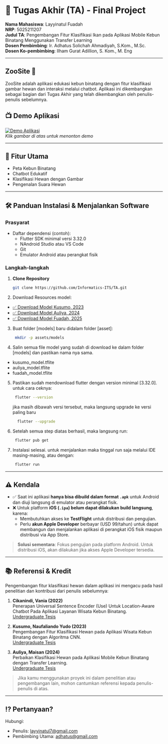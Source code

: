 # 🏁 Tugas Akhir (TA) - Final Project

**Nama Mahasiswa**: Layyinatul Fuadah  
**NRP**: 5025211207  
**Judul TA**: Pengembangan Fitur Klasifikasi Ikan pada Aplikasi Mobile Kebun Binatang Menggunakan Transfer Learning  
**Dosen Pembimbing**: Ir. Adhatus Solichah Ahmadiyah, S.Kom., M.Sc.  
**Dosen Ko-pembimbing**: Ilham Gurat Adillion, S. Kom., M. Eng

---
## ZooSite 🐾

ZooSite adalah aplikasi edukasi kebun binatang dengan fitur klasifikasi gambar hewan dan interaksi melalui chatbot. Aplikasi ini dikembangkan sebagai bagian dari Tugas Akhir yang telah dikembangkan oleh penulis-penulis sebelumnya.

## 📺 Demo Aplikasi  

[![Demo Aplikasi](https://i.ytimg.com/vi/qc_k0OdLX1I/maxresdefault.jpg)](https://www.youtube.com/watch?v=qc_k0OdLX1I)  
*Klik gambar di atas untuk menonton demo*

---

## 🚀 Fitur Utama
- Peta Kebun Binatang
- Chatbot Edukatif
- Klasifikasi Hewan dengan Gambar
- Pengenalan Suara Hewan
---
## 🛠 Panduan Instalasi & Menjalankan Software  

### Prasyarat  
- Daftar dependensi (contoh):
  - Flutter SDK minimal versi 3.32.0
  - NAndroid Studio atau VS Code
  - Git
  - Emulator Android atau perangkat fisik

### Langkah-langkah  
1. **Clone Repository**  
   ```bash
   git clone https://github.com/Informatics-ITS/TA.git
   ```
2. Download Resources model:
  - [✅ Download Model Kusumo, 2023](https://drive.google.com/file/d/xxxxxxxx/view?usp=sharing)
  - [✅ Download Model Auliya, 2024](https://drive.google.com/file/d/yyyyyyyy/view?usp=sharing)
  - [✅ Download Model Fuadah, 2025](https://drive.google.com/file/d/zzzzzzzz/view?usp=sharing)

3. Buat folder [models] baru didalam folder [asset]:
   ```bash
    mkdir -p assets/models
   
4. Salin semua file model yang sudah di download ke dalam folder [models] dan pastikan nama nya sama.
  - kusumo_model.tflite
  - auliya_model.tflite
  - fuadah_model.tflite
  
5. Pastikan sudah mendownload flutter dengan version minimal [3.32.0]. untuk cara ceknya:
   ```bash
    flutter --version
   ```
    jika masih dibawah versi tersebut, maka langsung upgrade ke versi paling baru
    ```bash
      flutter --upgrade
     ```
6. Setelah semua step diatas berhasil, maka langsung run:
   ```bash
    flutter pub get

7. Instalasi selesai. untuk menjalankan maka tinggal run saja melalui IDE masing-masing, atau dengan:
   ```bash
    flutter run
---
## ⚠️ Kendala

- ✅ Saat ini aplikasi **hanya bisa dibuild dalam format `.apk`** untuk Android dan diuji langsung di emulator atau perangkat fisik.
- ❌ Untuk platform **iOS (`.ipa`) belum dapat dilakukan build langsung**, karena:
  - Membutuhkan akses ke **TestFlight** untuk distribusi dan pengujian.
  - Perlu **akun Apple Developer** berbayar (USD 99/tahun) untuk dapat membangun dan menjalankan aplikasi di perangkat iOS fisik maupun distribusi via App Store.
  
> **Solusi sementara**: Fokus pengujian pada platform Android. Untuk distribusi iOS, akan dilakukan jika akses Apple Developer tersedia.
---
## 📚 Referensi & Kredit

Pengembangan fitur klasifikasi hewan dalam aplikasi ini mengacu pada hasil penelitian dan kontribusi dari penulis sebelumnya:

1. **Cikanindi, Vania (2022)**  
   Penerapan Universal Sentence Encoder (Use) Untuk Location-Aware Chatbot Pada Aplikasi Layanan Wisata Kebun Binatang.  
   [Undergraduate Tesis](https://repository.its.ac.id/94474/)

2. **Kusumo, Naufaliando Yudo (2023)**  
   Pengembangan Fitur Klasifikasi Hewan pada Aplikasi Wisata Kebun Binatang dengan Algoritma CNN.  
   [Undergraduate Tesis](https://repository.its.ac.id/104229/)

3. **Auliya, Maisan (2024)**  
   Perbaikan Klasifikasi Hewan pada Aplikasi Mobile Kebun Binatang dengan Transfer Learning.  
   [Undergraduate Tesis](https://repository.its.ac.id/111053/)  

> Jika kamu menggunakan proyek ini dalam penelitian atau pengembangan lain, mohon cantumkan referensi kepada penulis-penulis di atas.
---
## ⁉️ Pertanyaan?

Hubungi:
- Penulis: layyinatul7@gmail.com
- Pembimbing Utama: adhatus@gmail.com
